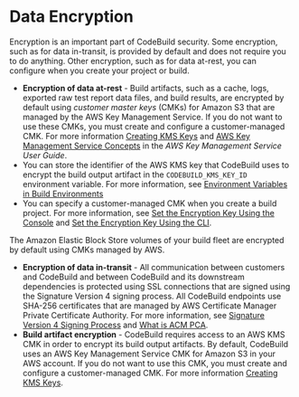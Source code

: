 # Data Encryption<a name="security-encryption"></a>

 Encryption is an important part of CodeBuild security\. Some encryption, such as for data in\-transit, is provided by default and does not require you to do anything\. Other encryption, such as for data at\-rest, you can configure when you create your project or build\. 
+  **Encryption of data at\-rest** \- Build artifacts, such as a cache, logs, exported raw test report data files, and build results, are encrypted by default using *customer master keys* \(CMKs\) for Amazon S3 that are managed by the AWS Key Management Service\. If you do not want to use these CMKs, you must create and configure a customer\-managed CMK\. For more information [Creating KMS Keys](https://docs.aws.amazon.com/kms/latest/developerguide/create-keys.html) and [AWS Key Management Service Concepts](https://docs.aws.amazon.com/kms/latest/developerguide/concepts.html) in the *AWS Key Management Service User Guide*\. 
  +  You can store the identifier of the AWS KMS key that CodeBuild uses to encrypt the build output artifact in the `CODEBUILD_KMS_KEY_ID` environment variable\. For more information, see [Environment Variables in Build Environments](build-env-ref-env-vars.md) 
  +  You can specify a customer\-managed CMK when you create a build project\. For more information, see [Set the Encryption Key Using the Console](create-project.md#encryptionkey-console) and [Set the Encryption Key Using the CLI](create-project.md#encryptionkey-cli)\. 

   The Amazon Elastic Block Store volumes of your build fleet are encrypted by default using CMKs managed by AWS\. 
+  **Encryption of data in\-transit** \- All communication between customers and CodeBuild and between CodeBuild and its downstream dependencies is protected using SSL connections that are signed using the Signature Version 4 signing process\. All CodeBuild endpoints use SHA\-256 certificates that are managed by AWS Certificate Manager Private Certificate Authority\. For more information, see [Signature Version 4 Signing Process](https://docs.aws.amazon.com/general/latest/gr/signature-version-4.html) and [What is ACM PCA](https://docs.aws.amazon.com/acm-pca/latest/userguide/)\. 
+  **Build artifact encryption** \- CodeBuild requires access to an AWS KMS CMK in order to encrypt its build output artifacts\. By default, CodeBuild uses an AWS Key Management Service CMK for Amazon S3 in your AWS account\. If you do not want to use this CMK, you must create and configure a customer\-managed CMK\. For more information [Creating KMS Keys](https://docs.aws.amazon.com/kms/latest/developerguide/create-keys.html)\. 